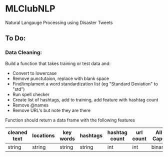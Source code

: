 # MLClubNLP
Natural Langauge Processing using Disaster Tweets


## To Do:

### Data Cleaning:

Build a function that takes training or test data and:

* Convert to lowercase 
* Remove punctutaion, replace with blank space
* Find/implament a word standardization list (eg "Standard Deviation" to "std")
* Run spell checker
* Create list of hashtags, add to training, add feature with hashtag count
* Remove @names
* Remove URL's but note they are there

Function should return a data frame with the following features

|cleaned text|locations|key words|hashtags|hashtag count|url count|All Caps|Uncommon Words|
|-|-|-|-|-|-|-|-|
|string|string|string|string|int|int|binary|string|
